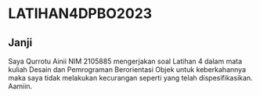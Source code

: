 # LATIHAN4DPBO2023
## Janji
Saya Qurrotu Ainii NIM 2105885 mengerjakan soal Latihan 4 dalam mata kuliah Desain dan Pemrograman Berorientasi Objek untuk keberkahannya maka saya tidak melakukan kecurangan seperti yang telah dispesifikasikan. Aamiin.
